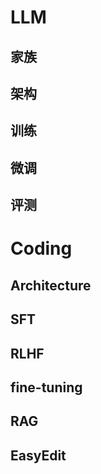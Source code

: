 # LLM

## 家族


## 架构

## 训练

## 微调

## 评测

# Coding

## Architecture

## SFT

## RLHF

## fine-tuning

## RAG

## EasyEdit

